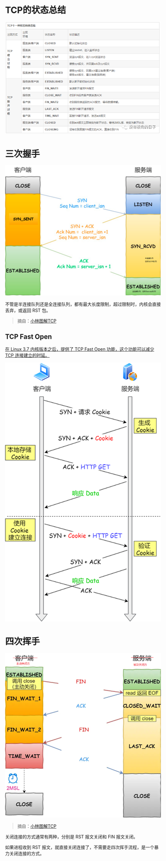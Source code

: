 # TCP的状态总结

![img](images/DM_20210922101228_003.png)





# 三次握手

![TCP 三次握手](images/TCP%E4%B8%89%E6%AC%A1%E6%8F%A1%E6%89%8B.drawio.png)

不管是半连接队列还是全连接队列，都有最大长度限制，超过限制时，内核会直接丢弃，或返回 RST 包。

> 摘自：[小林图解TCP](https://www.xiaolincoding.com/network/3_tcp/tcp_interview.html#tcp-%E8%BF%9E%E6%8E%A5%E5%BB%BA%E7%AB%8B)



## TCP Fast Open

[在 Linux 3.7 内核版本之后，提供了 TCP Fast Open 功能，这个功能可以减少 TCP 连接建立的时延。](https://www.xiaolincoding.com/network/3_tcp/tcp_optimize.html#%E5%A6%82%E4%BD%95%E7%BB%95%E8%BF%87%E4%B8%89%E6%AC%A1%E6%8F%A1%E6%89%8B)

![开启 TCP Fast Open 功能](images/22.jpg)







# 四次挥手

![客户端主动关闭连接 —— TCP 四次挥手](images/format,png-20230309230614791.png)

> 摘自：[小林图解TCP](https://www.xiaolincoding.com/network/3_tcp/tcp_interview.html#tcp-%E8%BF%9E%E6%8E%A5%E5%BB%BA%E7%AB%8B)

关闭连接的方式通常有两种，分别是 RST 报文关闭和 FIN 报文关闭。

如果进程收到 RST 报文，就直接关闭连接了，不需要走四次挥手流程，是一个暴力关闭连接的方式。